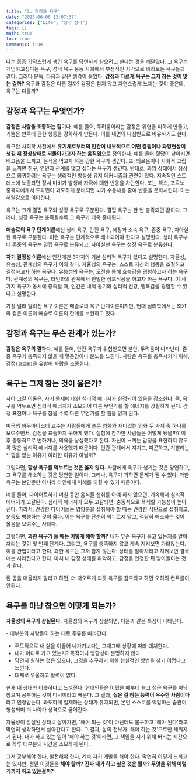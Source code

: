 ```yaml
---
title: "3. 감정과 욕구"
date: "2025-06-06 13:07:37"
categories: ["Life", "생각 정리"]
tags: []
math: true
toc: true
comments: true
---
```


나는 종종 갑작스럽게 생긴 욕구를 당연하게 참으려고 한다는 것을 깨달았다. 그 욕구는 게임하고싶다는 욕구, 성적 욕구 등등 사회에서 부정적인 시각으로 바라보는 욕구들과 같다. 그러다 문득, 다음과 같은 생각이 들었다. **감정과 다르게 욕구는 그저 참는 것이 맞는 걸까?** 욕구와 감정은 다른 걸까? 감정은 참지 않고 자연스럽게 느끼는 것이 좋은데, 욕구는 다를까?

## 감정과 욕구는 무엇인가?
**감정은 사람을 조종하는 힘**이다. 예를 들어, 두려움이라는 감정은 위협을 피하게 만들고, 기쁨은 만족에 관한 행동을 강화하게 만든다. 이를 내면의 나침반으로 비유하기도 한다. 

욕구란 사회학 사전에서 **유기체로부터의 인간이 내부적으로 어떤 결핍이나 과잉현상이 생길 때 정상상태로 되돌아가고자 하는 움직임**으로 정의한다. 예를 들어 혈당이 낮아지면 배고픔을 느끼고, 음식을 먹고자 하는 강한 욕구가 생긴다. 또, 외로움이나 사회적 고립을 느끼면 친구, 연인과 관계를 맺고 싶다는 욕구가 생긴다. 반대로, 과잉 상태에서 정상으로 회귀하려는 욕구는 생리적인 항상성 유지 메커니즘과 관련이 있다. 지속적인 스트레스에 노출되면 정서 마비가 발생해 자극에 대한 반응을 차단한다. 또는 섹스, 포르노 중독자에게서 도파민이 과도하게 분비되면 뇌가 수용체를 줄여 반응을 둔화시킨다. 이는 허탈감으로 이어진다.

욕구는 크게 결핍 욕구와 성장 욕구로 구분된다. 결핍 욕구는 한 번 충족되면 끝이다. 그러나, 성장 욕구는 충족될수록 그 욕구가 더욱 증대된다. 

**매슬로의 욕구 단계이론**에선 생리 욕구, 안전 욕구, 애정과 소속 욕구, 존중 욕구, 자아실현 욕구로 구분한다. 이런 욕구는 단계적으로 해소되어야 한다고 설명한다. 생리 욕구부터 존중의 욕구는 결핍 욕구로 분류되고, 자아실현 욕구는 성장 욕구로 분류한다.

**자기 결정성 이론**에선 인간에겐 3가지의 기본 심리적 욕구가 있다고 설명한다. 자율성, 유능성, 관계성의 욕구가 이와 같다. 자율성의 욕구는, 스스로 자신의 행동을 조절하고 결정하고자 하는 욕구다. 유능성의 욕구는, 도전을 통해 효능감을 경험하고자 하는 욕구다. 관계성의 욕구는, 타인과의 관계에서 친밀한 상호작용을 하고자 하는 욕구다. 이 세 가지 욕구가 동시에 충족될 때, 인간은 내적 동기와 심리적 건강, 행복감을 경험할 수 있다고 설명한다.

가장 널리 알려진 욕구 이론은 매슬로의 욕구 단계이론이지만, 현대 심리학에서는 SDT와 같은 이론이 매슬로 이론의 한계를 보완하고 있다.

## 감정과 욕구는 무슨 관계가 있는가?
**감정은 욕구의 결과**다. 예를 들어, 안전 욕구가 위협받으면 불안, 두려움이 나타난다. 존중 욕구가 충족되지 않을 때 열등감이나 분노를 느낀다. 사람은 욕구를 충족시키기 위해, 감정`(호르몬)`을 유발해 사람을 조종한다.

## 욕구는 그저 참는 것이 옳은가?
자아 고갈 이론은, 자기 통제에 대한 심리적 에너지가 한정되어 있음을 강조한다. 즉, 욕구를 억누르면 심리적 에너지가 소모되어 다른 무언가를 할 에너지를 상실하게 된다. 감정 표현이나 욕구를 참을 수록 다른 무언가를 할 힘을 잃게 된다.

미국의 바우마이스터 교수는 사람들에게 슬픈 영화와 재미있는 영화 두 가지 중 하나를 보여주면서, 감정을 표출하지 못하게 했다. 실험에 참가한 사람들은 어떻게 됐을까? 이후 충동적으로 변하거나, 의욕을 상실했다고 한다. 자신이 느끼는 감정을 표현하지 않도록 많은 심리적 에너지를 사용했기 때문이다. 인간 관계에서 지치고, 피곤하고, 기빨리는 느낌을 받는 이유가 이러한 이유가 아닐까?

그렇다면, **항상 욕구를 억누르는 것은 옳지 않다.** 사람에게 욕구가 생기는 것은 당연하고, 그 욕구를 해소하는 것은 당연한 일이다. 그러나, 욕구가 과하면 문제가 될 수 있다. 과한 욕구는 본인뿐만 아니라 타인에게 피해를 끼칠 수 있기 때문이다.

예를 들어, 다이어트하기 며칠 동안 음식물 섭취를 아예 하지 않으면, 계속해서 심리적 에너지가 고갈된다. 심리적 에너지가 모두 고갈되면, 충동적으로 폭식할 가능성이 높아진다. 따라서, 건강한 다이어트는 영양분을 섭취해야 할 때는 건강한 식단으로 섭취하고, 운동도 병행하는 것이 옳다. 이는 욕구를 단순히 억누르지 말고, 적당히 해소하는 것이 옳음을 보여주는 사례다.

그렇다면, **과한 욕구가 들 때는 어떻게 해야 할까?** 내가 무슨 욕구가 들고 있는지를 알아차리는 것이 첫 번째 단계다. 그리고, 욕구를 충족하지 않고 계속 지켜보면 가라앉는다. 이를 관법이라고 한다. 과한 욕구는 그저 참지 않는다. 상태를 알아차리고 지켜보면 결국에는 사라진다고 한다. 마치 내 감정 상태를 파악하고, 감정을 인정한 뒤 받아들이는 것과 같다. 

흰 곰을 떠올리지 말라고 하면, 더 떠오르게 되듯 욕구를 참으려고 하면 오히려 컨트롤이 안된다.

## 욕구를 마냥 참으면 어떻게 되는가?
**자율성의 욕구가 상실된다.** 자율성의 욕구가 상실되면, 다음과 같은 특징이 나타난다.

- 대부분의 사람들이 하는 대로 주류를 따라간다.
- 주도적으로 내 삶을 이끌어 나가기보다는 그때그때 상황에 따라 대처한다.
- 내가 어디로 가고 있는지? 목적이나 방향성이 분명하지 않다.
- 막연히 원하는 것은 있으나, 그것을 추구하기 위한 현실적인 방법을 찾기 어렵다고 느낀다.
- 대체로 우울하고 활력이 없다.

현재 내 상태와 비슷하다고 느껴진다. 현대인들은 어렸을 때부터 놀고 싶은 욕구를 마냥 참으며 공부하는 것이 미덕이라고 배운다. 그 결과, **싫은 걸 참는 능력이 우수한 사람이다** 라고 인정받는다. 과도하게 절제하는 상태가 유지되면, 본인 스스로를 억압하는 습관이 형성되며 더 나아가 성격으로 굳어진다. 

자율성이 상실된 상태로 살아가면, '해야 되는 것'이 아닌데도 불구하고 '해야 된다'라고 막연히 생각하면서 살아간다고 한다. 그 결과, 삶의 전부가 '해야 하는 것'으로만 채워지게 된다. 내가 하고 있는 일이 '해야 하는 것'이라면, 그 책임을 지기 위해 버티는 시간으로 하루 대부분의 시간을 소모하게 된다.

그저 공부해야 한다, 발전해야 한다, 계속 자기 계발을 해야 한다. 막연히 이렇게 느끼고는 있지만, 정말 이것들을 **해야 할까?** **진짜 내가 하고 싶은 것은 뭘까? 무엇을 위해 이렇게까지 하고 있는걸까?**